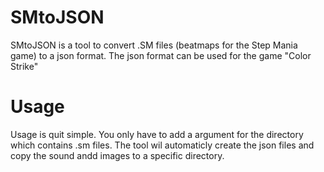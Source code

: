 # SMtoJSON

SMtoJSON is a tool to convert .SM files (beatmaps for the Step Mania game) to a json format. The json format can be used for the game "Color Strike"

# Usage

Usage is quit simple. You only have to add a argument for the directory which contains .sm files. The tool wil automaticly create the json files and copy the sound andd images to a specific directory. 
